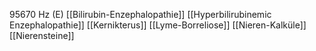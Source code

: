 95670 Hz (E)
[[Bilirubin-Enzephalopathie]]
[[Hyperbilirubinemic Enzephalopathie]]
[[Kernikterus]]
[[Lyme-Borreliose]]
[[Nieren-Kalküle]]
[[Nierensteine]]
